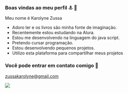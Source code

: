 ### Boas vindas ao meu perfil   ⚓ 🌸

Meu nome é Karolyne Zussa

- Adoro ler e os livros são minha fonte de imaginação.
- Recentemente estou estudando na Alura.
- Estou me desenvolvendo na linguagem do java script.
- Pretendo cursar programação.
- Estou desenvolvendo pequenos projetos.
- Utilizo esta plataforma para compartilhar meus projetos

### Você pode entrar em contato comigo 📧

  zussakarolyne@gmail.com


![](https://media.tenor.com/ELJTXEVp-1QAAAAM/shrek.gif)

